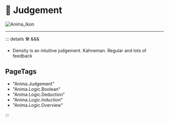 # 💜 <anima>Judgement</anima>

![Anima_Ikon](/Anima/Anima_Ikon.png)

---

<!-- =================================================== -->
<!-- =================================================== -->
<!-- =================================================== -->
<!-- =================================================== -->
<!-- =================================================== -->
::: details 🛠 <dev>&&&</dev>

- Density is an intuitive judgement. Kahneman. Regular and lots of feedback

<h2>PageTags</h2>

- "Anima.Judgement"
- "Anima.Logic.Boolean"
- "Anima.Logic.Deduction"
- "Anima.Logic.Induction"
- "Anima.Logic.Overview"

:::
